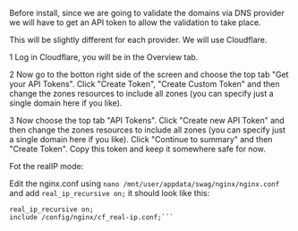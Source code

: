 Before install, since we are going to validate the domains via DNS provider we will have to get an API token to allow the validation to take place.

This will be slightly different for each provider. We will use Cloudflare.

1 Log in Cloudflare, you will be in the Overview tab.

2 Now go to the botton right side of the screen and choose the top tab "Get your API Tokens". Click "Create Token", "Create Custom Token" and then change the zones resources to include all zones (you can specify just a single domain here if you like).

3 Now choose the top tab "API Tokens". Click "Create new API Token" and then change the zones resources to include all zones (you can specify just a single domain here if you like).
Click "Continue to summary" and then "Create Token". Copy this token and keep it somewhere safe for now.

Fot the realIP mode:

Edit the nginx.conf using `nano /mnt/user/appdata/swag/nginx/nginx.conf` and add `real_ip_recursive on;`
it should look like this:

```real_ip_header X-Forwarded-For;
real_ip_recursive on;
include /config/nginx/cf_real-ip.conf;```